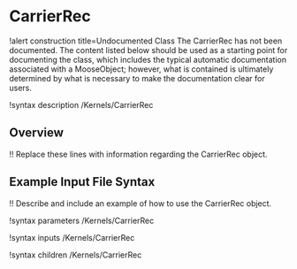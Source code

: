# CarrierRec

!alert construction title=Undocumented Class
The CarrierRec has not been documented. The content listed below should be used as a starting point for
documenting the class, which includes the typical automatic documentation associated with a
MooseObject; however, what is contained is ultimately determined by what is necessary to make the
documentation clear for users.

!syntax description /Kernels/CarrierRec

## Overview

!! Replace these lines with information regarding the CarrierRec object.

## Example Input File Syntax

!! Describe and include an example of how to use the CarrierRec object.

!syntax parameters /Kernels/CarrierRec

!syntax inputs /Kernels/CarrierRec

!syntax children /Kernels/CarrierRec
